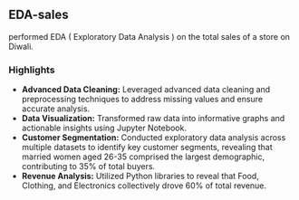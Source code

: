 ## EDA-sales
performed EDA ( Exploratory Data Analysis ) on the total sales of a store on Diwali. 

### Highlights
- **Advanced Data Cleaning:** Leveraged advanced data cleaning and preprocessing techniques to address missing values and ensure accurate analysis.
- **Data Visualization:** Transformed raw data into informative graphs and actionable insights using Jupyter Notebook.
- **Customer Segmentation:** Conducted exploratory data analysis across multiple datasets to identify key customer segments, revealing that married women aged 26-35 comprised the largest demographic, contributing to 35% of total buyers.
- **Revenue Analysis:** Utilized Python libraries to reveal that Food, Clothing, and Electronics collectively drove 60% of total revenue.
